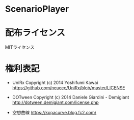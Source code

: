 # ScenarioPlayer

# 配布ライセンス

MITライセンス

# 権利表記

* UniRx Copyright (c) 2014 Yoshifumi Kawai https://github.com/neuecc/UniRx/blob/master/LICENSE

* DOTween Copyright (c) 2014 Daniele Giardini - Demigiant http://dotween.demigiant.com/license.php

* 空想曲線 https://kopacurve.blog.fc2.com/
